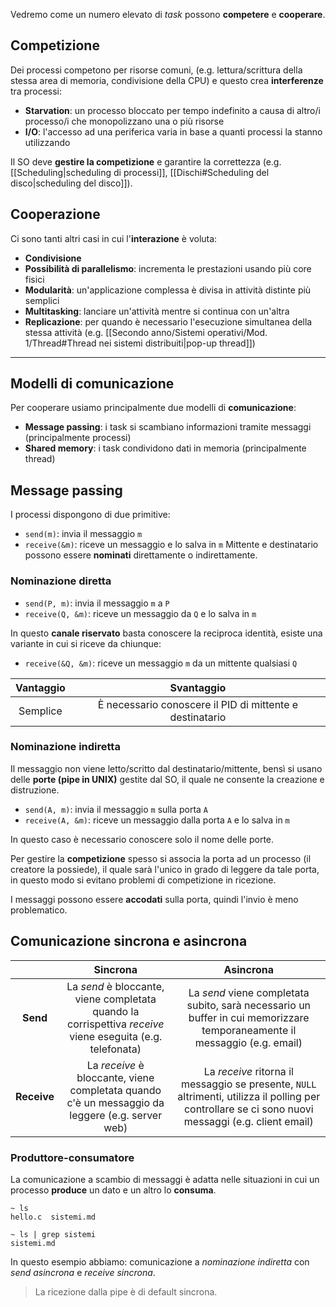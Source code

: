 Vedremo come un numero elevato di _task_ possono **competere** e **cooperare**.
## Competizione
Dei processi competono per risorse comuni, (e.g. lettura/scrittura della stessa area di memoria, condivisione della CPU) e questo crea **interferenze** tra processi:
- **Starvation**: un processo bloccato per tempo indefinito a causa di altro/i processo/i che monopolizzano una o più risorse
- **I/O**: l'accesso ad una periferica varia in base a quanti processi la stanno utilizzando

Il SO deve **gestire la competizione** e garantire la correttezza (e.g. [[Scheduling|scheduling di processi]], [[Dischi#Scheduling del disco|scheduling del disco]]).
## Cooperazione
Ci sono tanti altri casi in cui l'**interazione** è voluta:
- **Condivisione**
- **Possibilità di parallelismo**: incrementa le prestazioni usando più core fisici
- **Modularità**: un'applicazione complessa è divisa in attività distinte più semplici
- **Multitasking**: lanciare un'attività mentre si continua con un'altra
- **Replicazione**: per quando è necessario l'esecuzione simultanea della stessa attività (e.g. [[Secondo anno/Sistemi operativi/Mod. 1/Thread#Thread nei sistemi distribuiti|pop-up thread]])
---
## Modelli di comunicazione
Per cooperare usiamo principalmente due modelli di **comunicazione**:
- **Message passing**: i task si scambiano informazioni tramite messaggi (principalmente processi)
- **Shared memory**: i task condividono dati in memoria (principalmente thread)

## Message passing
I processi dispongono di due primitive:
- `send(m)`: invia il messaggio `m`
- `receive(&m)`: riceve un messaggio e lo salva in `m`
Mittente e destinatario possono essere **nominati** direttamente o indirettamente.

### Nominazione diretta
- `send(P, m)`: invia il messaggio `m` a `P`
- `receive(Q, &m)`: riceve un messaggio da `Q` e lo salva in `m`

In questo **canale riservato** basta conoscere la reciproca identità, esiste una variante in cui si riceve da chiunque:
- `receive(&Q, &m)`: riceve un messaggio `m` da un mittente qualsiasi `Q`

| **Vantaggio** |                    **Svantaggio**                     |
|:------------:|:----------------------------------------------------:|
|   Semplice   | È necessario conoscere il PID di mittente e destinatario |
### Nominazione indiretta
Il messaggio non viene letto/scritto dal destinatario/mittente, bensì si usano delle **porte (pipe in UNIX)** gestite dal SO, il quale ne consente la creazione e distruzione.
- `send(A, m)`: invia il messaggio `m` sulla porta `A`
- `receive(A, &m)`: riceve un messaggio dalla porta `A` e lo salva in `m`

In questo caso è necessario conoscere solo il nome delle porte.

Per gestire la **competizione** spesso si associa la porta ad un processo (il creatore la possiede), il quale sarà l'unico in grado di leggere da tale porta, in questo modo si evitano problemi di competizione in ricezione.

I messaggi possono essere **accodati** sulla porta, quindi l'invio è meno problematico.

## Comunicazione sincrona e asincrona

|             |                                                **Sincrona**                                                |                                                                    **Asincrona**                                                                    |
|:-----------:|:----------------------------------------------------------------------------------------------------------:|:---------------------------------------------------------------------------------------------------------------------------------------------------:|
|  **Send**   | La _send_ è bloccante, viene completata quando la corrispettiva _receive_ viene eseguita (e.g. telefonata) |              La _send_ viene completata subito, sarà necessario un buffer in cui memorizzare temporaneamente il messaggio (e.g. email)              |
| **Receive** |      La _receive_ è bloccante, viene completata quando c'è un messaggio da leggere (e.g. server web)       | La _receive_ ritorna il messaggio se presente, `NULL` altrimenti, utilizza il polling per controllare se ci sono nuovi messaggi (e.g. client email) |

### Produttore-consumatore
La comunicazione a scambio di messaggi è adatta nelle situazioni in cui un processo **produce** un dato e un altro lo **consuma**.

```shell
~ ls
hello.c  sistemi.md

~ ls | grep sistemi
sistemi.md
```

In questo esempio abbiamo: comunicazione a _nominazione indiretta_ con _send asincrona_ e _receive sincrona_.

>La ricezione dalla pipe è di default sincrona.
